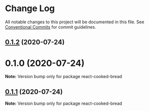 # Change Log

All notable changes to this project will be documented in this file.
See [Conventional Commits](https://conventionalcommits.org) for commit guidelines.

## [0.1.2](https://github.com/brettinternet/react-cooked-bread/compare/v0.1.1...v0.1.2) (2020-07-24)



# 0.1.0 (2020-07-24)

**Note:** Version bump only for package react-cooked-bread





## [0.1.1](https://github.com/brettinternet/react-cooked-bread/compare/v0.1.0...v0.1.1) (2020-07-24)

**Note:** Version bump only for package react-cooked-bread
